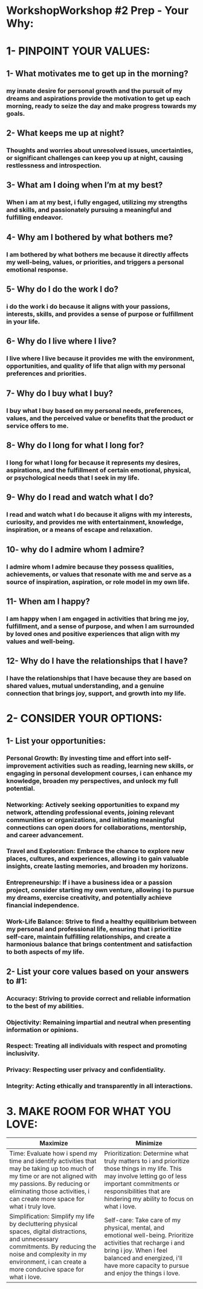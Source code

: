 # WorkshopWorkshop #2 Prep - Your Why:


# 1- PINPOINT YOUR VALUES:

## 1- What motivates me to get up in the morning?

### my innate desire for personal growth and the pursuit of my dreams and aspirations provide the motivation to get up each morning, ready to seize the day and make progress towards my goals.

## 2- What keeps me up at night?

### Thoughts and worries about unresolved issues, uncertainties, or significant challenges can keep you up at night, causing restlessness and introspection.

## 3- What am I doing when I’m at my best?

### When i am  at my best, i fully engaged, utilizing my strengths and skills, and passionately pursuing a meaningful and fulfilling endeavor.

## 4- Why am I bothered by what bothers me?

### I am bothered by what bothers me because it directly affects my well-being, values, or priorities, and triggers a personal emotional response.

## 5- Why do I do the work I do? 

### i do the work i do because it aligns with your passions, interests, skills, and provides a sense of purpose or fulfillment in your life.

## 6- Why do I live where I live? 

### I live where I live because it provides me with the environment, opportunities, and quality of life that align with my personal preferences and priorities.

## 7- Why do I buy what I buy?

### I buy what I buy based on my personal needs, preferences, values, and the perceived value or benefits that the product or service offers to me.

## 8- Why do I long for what I long for?

### I long for what I long for because it represents my desires, aspirations, and the fulfillment of certain emotional, physical, or psychological needs that I seek in my life.

## 9- Why do I read and watch what I do?

### I read and watch what I do because it aligns with my interests, curiosity, and provides me with entertainment, knowledge, inspiration, or a means of escape and relaxation.

## 10- why do I admire whom I admire?

### I admire whom I admire because they possess qualities, achievements, or values that resonate with me and serve as a source of inspiration, aspiration, or role model in my own life.

## 11- When am I happy?

### I am happy when I am engaged in activities that bring me joy, fulfillment, and a sense of purpose, and when I am surrounded by loved ones and positive experiences that align with my values and well-being.

## 12- Why do I have the relationships that I have?

### I have the relationships that I have because they are based on shared values, mutual understanding, and a genuine connection that brings joy, support, and growth into my life.

# 2- CONSIDER YOUR OPTIONS: 
## 1- List your opportunities: 

### Personal Growth: By investing time and effort into self-improvement activities such as reading, learning new skills, or engaging in personal development courses, i can enhance my knowledge, broaden my perspectives, and unlock my full potential.

### Networking: Actively seeking opportunities to expand my network, attending professional events, joining relevant communities or organizations, and initiating meaningful connections can open doors for collaborations, mentorship, and career advancement.

### Travel and Exploration: Embrace the chance to explore new places, cultures, and experiences, allowing i to gain valuable insights, create lasting memories, and broaden my horizons.

### Entrepreneurship: If i have a business idea or a passion project, consider starting my own venture, allowing i to pursue my dreams, exercise creativity, and potentially achieve financial independence.

### Work-Life Balance: Strive to find a healthy equilibrium between my personal and professional life, ensuring that i prioritize self-care, maintain fulfilling relationships, and create a harmonious balance that brings contentment and satisfaction to both aspects of my life.

## 2- List your core values based on your answers to #1:

### Accuracy: Striving to provide correct and reliable information to the best of my abilities.
### Objectivity: Remaining impartial and neutral when presenting information or opinions.
### Respect: Treating all individuals with respect and promoting inclusivity.
### Privacy: Respecting user privacy and confidentiality.
### Integrity: Acting ethically and transparently in all interactions.

# 3. MAKE ROOM FOR WHAT YOU LOVE:

| Maximize   |  Minimize  |
|--------|-------------|
| Time: Evaluate how i spend my time and identify activities that may be taking up too much of my time or are not aligned with my passions. By reducing or eliminating those activities, i can create more space for what i truly love.   |  Prioritization: Determine what truly matters to i and prioritize those things in my life. This may involve letting go of less important commitments or responsibilities that are hindering my ability to focus on what i love.   | Boundaries: Set clear boundaries to protect my time and energy. Learn to say no to tasks or obligations that don't align with my purpose or passions. By doing so, i can create more space for activities that bring i joy and fulfillment.
|  Simplification: Simplify my life by decluttering physical spaces, digital distractions, and unnecessary commitments. By reducing the noise and complexity in my environment, i can create a more conducive space for what i love. |   Self-care: Take care of my physical, mental, and emotional well-being. Prioritize activities that recharge i and bring i joy. When i feel balanced and energized, i'll have more capacity to pursue and enjoy the things i love.  | | Mindfulness: Practice being present and fully engaged in the activities my love. By focusing on the present moment and savoring the experiences, i can cultivate a deeper connection and appreciation for what brings my joy.   |









